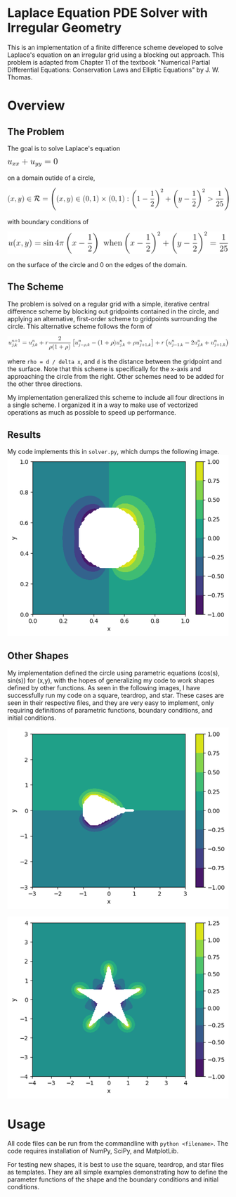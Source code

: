 # Laplace Equation PDE Solver with Irregular Geometry

This is an implementation of a finite difference scheme developed to
solve Laplace's equation on an irregular grid using a blocking out
approach. This problem is adapted from Chapter 11 of the textbook
"Numerical Partial Differential Equations: Conservation Laws and
Elliptic Equations" by J. W. Thomas.

# Overview

## The Problem

The goal is to solve Laplace's equation

![](math/laplace.png)

on a domain outide of a circle,

![](math/domain.png)

with boundary conditions of

![](math/bc2.png)

on the surface of the circle and 0 on the edges of the domain.

## The Scheme

The problem is solved on a regular grid with a simple, iterative
central difference scheme by blocking out gridpoints contained in the
circle, and applying an alternative, first-order scheme to gridpoints
surrounding the circle. This alternative scheme follows the form of

![](math/scheme.png)

where `rho = d / delta x`, and `d` is the distance between the
gridpoint and the surface. Note that this scheme is specifically for
the x-axis and approaching the circle from the right. Other schemes
need to be added for the other three directions.

My implementation generalized this scheme to include all four
directions in a single scheme. I organized it in a way to make use
of vectorized operations as much as possible to speed up performance.

## Results

My code implements this in `solver.py`, which dumps the following image.
![](results/solver.png)


## Other Shapes

My implementation defined the circle using parametric equations
(cos(s), sin(s)) for (x,y), with the hopes of generalizing my code to
work shapes defined by other functions. As seen in the following
images, I have successfully run my code on a square, teardrop, and
star. These cases are seen in their respective files, and they are
very easy to implement, only requiring definitions of parametric
functions, boundary conditions, and initial conditions.

![](results/teardrop.png)

![](results/star.png)

# Usage

All code files can be run from the commandline with `python
<filename>`. The code requires installation of NumPy, SciPy, and
MatplotLib.

For testing new shapes, it is best to use the square, teardrop, and
star files as templates. They are all simple examples demonstrating
how to define the parameter functions of the shape and the boundary
conditions and initial conditions.
